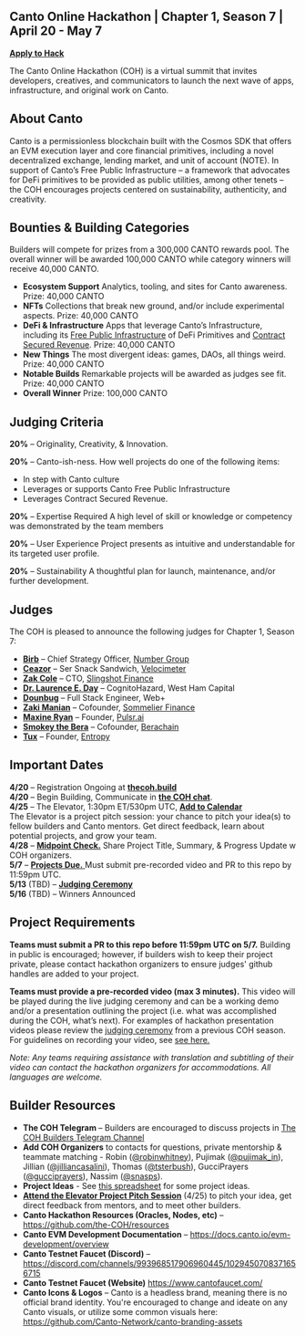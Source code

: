## Canto Online Hackathon | Chapter 1, Season 7 | April 20 - May 7

[**Apply to Hack**](https://eugnmr538db.typeform.com/to/BCe0ZX8H)  

The Canto Online Hackathon (COH) is a virtual summit that invites developers, creatives, and communicators to launch the next wave of apps, infrastructure, and original work on Canto. 

## **About Canto**

Canto is a permissionless blockchain built with the Cosmos SDK that offers an EVM execution layer and core financial primitives, including a novel decentralized exchange, lending market, and unit of account (NOTE). In support of Canto’s Free Public Infrastructure – a framework that advocates for DeFi primitives to be provided as public utilities, among other tenets –  the COH encourages projects centered on sustainability, authenticity, and creativity. 

## **Bounties & Building Categories**
Builders will compete for prizes from a 300,000 CANTO rewards pool. The overall winner will be awarded 100,000 CANTO while category winners will receive 40,000 CANTO.

* **Ecosystem Support** 
Analytics, tooling, and sites for Canto awareness. 
Prize: 40,000 CANTO
* **NFTs**
Collections that break new ground, and/or include experimental aspects. 
Prize: 40,000 CANTO
* **DeFi & Infrastructure** 
Apps that leverage Canto’s Infrastructure, including its [Free Public Infrastructure](https://docs.canto.io/readme/free-public-infrastructure-fpi) of DeFi Primitives and [Contract Secured Revenue](https://docs.canto.io/evm-development/contract-secured-revenue-csr). 
Prize: 40,000 CANTO
* **New Things**
The most divergent ideas: games, DAOs, all things weird.  
Prize: 40,000 CANTO
* **Notable Builds**
Remarkable projects will be awarded as judges see fit. 
Prize: 40,000 CANTO
* **Overall Winner**
Prize: 100,000 CANTO

## **Judging Criteria**

**20%** – Originality, Creativity, & Innovation.

**20%** – Canto-ish-ness. How well projects do one of the following items:
* In step with Canto culture
* Leverages or supports Canto Free Public Infrastructure
* Leverages Contract Secured Revenue.

**20%** – Expertise Required
A high level of skill or knowledge or competency was demonstrated by the team members

**20%** – User Experience
Project presents as intuitive and understandable for its targeted user profile.

**20%** – Sustainability
A thoughtful plan for launch, maintenance, and/or further development.  

## **Judges**

The COH is pleased to announce the following judges for Chapter 1, Season 7:

* [**Birb**](https://twitter.com/Bonecondor) –  Chief Strategy Officer, [Number Group](https://numbergroup.xyz)
* [**Ceazor**](https://twitter.com/Ceazor7) – Ser Snack Sandwich, [Velocimeter](https://www.velocimeter.xyz/swap)
* [**Zak Cole**](https://twitter.com/0xzak) – CTO, [Slingshot Finance](https://slingshot.finance)
* [**Dr. Laurence E. Day**](https://twitter.com/functi0nZer0) – CognitoHazard, West Ham Capital
* [**Dounbug**](https://twitter.com/d0unbug) – Full Stack Engineer, Web+
* [**Zaki Manian**](https://twitter.com/zmanian) – Cofounder, [Sommelier Finance](https://www.sommelier.finance/)
* [**Maxine Ryan**](https://twitter.com/MaxieRyan) – Founder, [Pulsr.ai](https://www.pulsr.ai/)
* [**Smokey the Bera**](https://twitter.com/SmokeyTheBera) – Cofounder, [Berachain](https://berachain.com/)
* [**Tux**](https://twitter.com/__tux) – Founder, [Entropy](https://entropy.xyz/)

## **Important Dates**

**4/20** – Registration Ongoing at [**thecoh.build**](https://thecoh.build)  
**4/20** – Begin Building, Communicate in [**the COH chat**](https://t.me/+aXvNO-ZcrWZjYTIx).  
**4/25** – The Elevator, 1:30pm ET/530pm UTC, [**Add to Calendar**](https://calendar.google.com/calendar/event?action=TEMPLATE&tmeid=NzVocDRiODcxaGFrZGFqY25idWM1bnU4N28gY18xNmYwYzVlNWQ2MjdmMzVhODQ3MmExMTkyNjZhNzUzYjMxOWYxMmViZmM5YTRhMTYxZWM4N2FkYjJlYWI0NjNkQGc&tmsrc=c_16f0c5e5d627f35a8472a119266a753b319f12ebfc9a4a161ec87adb2eab463d%40group.calendar.google.com)  
The Elevator is a project pitch session: your chance to pitch your idea(s) to fellow builders and Canto mentors. Get direct feedback, learn about potential projects, and grow your team.  
**4/28** – [**Midpoint Check.**](https://form.jotform.com/231095474088159) Share Project Title, Summary, & Progress Update w COH organizers.  
**5/7** – [**Projects Due.** ](https://form.jotform.com/231094957672163) Must submit pre-recorded video and PR to this repo by 11:59pm UTC.  
**5/13** (TBD) – [**Judging Ceremony**](https://youtu.be/AgFSqpUF8DY)  
**5/16** (TBD) – Winners Announced  

## **Project Requirements**

**Teams must submit a PR to this repo before 11:59pm UTC on 5/7.** 
Building in public is encouraged; however, if builders wish to keep their project private, please contact hackathon organizers to ensure judges' github handles are added to your project. 

**Teams must provide a pre-recorded video (max 3 minutes).** 
This video will be played during the live judging ceremony and can be a working demo and/or a presentation outlining the project (i.e. what was accomplished during the COH, what’s next). For examples of hackathon presentation videos please review the [judging ceremony](https://youtu.be/inbF96BadPA?t=1923) from a previous COH season. For guidelines on recording your video, see [see here.](https://docs.google.com/document/d/1ROIdoGOL9zmSGpq9081uQ3t0HH1WNlObn5HREgoP4Pk/edit?usp=sharing)

*Note: Any teams requiring assistance with translation and subtitling of their video can contact the hackathon organizers for accommodations. All languages are welcome.* 

## **Builder Resources**

* **The COH Telegram** – Builders are encouraged to discuss projects in [The COH Builders Telegram Channel](https://t.me/+aXvNO-ZcrWZjYTIx) 
* **Add COH Organizers** to contacts for questions, private mentorship & teammate matching -  Robin ([@robinwhitney](https://t.me/robinwhitney)), Pujimak ([@pujimak_in](https://t.me/pujimak_in)), Jillian ([@jilliancasalini](https://t.me/jilliancasalini)), Thomas ([@tsterbush](https://t.me/tsterbush)), GucciPrayers ([@gucciprayers](https://t.me/gucciprayers)), Nassim ([@snasps](https://t.me/snasps)).
* **Project Ideas** - See [this spreadsheet](https://docs.google.com/spreadsheets/d/1Ecp7ixsFEtIyZw4qzmLYOOT6NHUWqHn0bZHi1eaY6DQ/edit?usp=sharing) for some project ideas.
* **[Attend the Elevator Project Pitch Session]((https://calendar.google.com/calendar/event?action=TEMPLATE&tmeid=NzVocDRiODcxaGFrZGFqY25idWM1bnU4N28gY18xNmYwYzVlNWQ2MjdmMzVhODQ3MmExMTkyNjZhNzUzYjMxOWYxMmViZmM5YTRhMTYxZWM4N2FkYjJlYWI0NjNkQGc&tmsrc=c_16f0c5e5d627f35a8472a119266a753b319f12ebfc9a4a161ec87adb2eab463d%40group.calendar.google.com))** (4/25) to pitch your idea, get direct feedback from mentors, and to meet other builders. 
* **Canto Hackathon Resources (Oracles, Nodes, etc)** – https://github.com/the-COH/resources
* **Canto EVM Development Documentation** – https://docs.canto.io/evm-development/overview
* **Canto Testnet Faucet (Discord)** – https://discord.com/channels/993968517906960445/1029450708371656715
* **Canto Testnet Faucet (Website)** https://www.cantofaucet.com/
*  **Canto Icons & Logos** – Canto is a headless brand, meaning there is no official brand identity. You're encouraged to change and ideate on any Canto visuals, or utilize some common visuals here: https://github.com/Canto-Network/canto-branding-assets